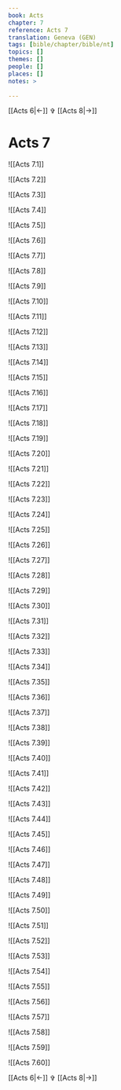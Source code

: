 ```yaml
---
book: Acts
chapter: 7
reference: Acts 7
translation: Geneva (GEN)
tags: [bible/chapter/bible/nt]
topics: []
themes: []
people: []
places: []
notes: >
  
---
```


[[Acts 6|<-]] ✞ [[Acts 8|->]]

# Acts 7

![[Acts 7.1]]

![[Acts 7.2]]

![[Acts 7.3]]

![[Acts 7.4]]

![[Acts 7.5]]

![[Acts 7.6]]

![[Acts 7.7]]

![[Acts 7.8]]

![[Acts 7.9]]

![[Acts 7.10]]

![[Acts 7.11]]

![[Acts 7.12]]

![[Acts 7.13]]

![[Acts 7.14]]

![[Acts 7.15]]

![[Acts 7.16]]

![[Acts 7.17]]

![[Acts 7.18]]

![[Acts 7.19]]

![[Acts 7.20]]

![[Acts 7.21]]

![[Acts 7.22]]

![[Acts 7.23]]

![[Acts 7.24]]

![[Acts 7.25]]

![[Acts 7.26]]

![[Acts 7.27]]

![[Acts 7.28]]

![[Acts 7.29]]

![[Acts 7.30]]

![[Acts 7.31]]

![[Acts 7.32]]

![[Acts 7.33]]

![[Acts 7.34]]

![[Acts 7.35]]

![[Acts 7.36]]

![[Acts 7.37]]

![[Acts 7.38]]

![[Acts 7.39]]

![[Acts 7.40]]

![[Acts 7.41]]

![[Acts 7.42]]

![[Acts 7.43]]

![[Acts 7.44]]

![[Acts 7.45]]

![[Acts 7.46]]

![[Acts 7.47]]

![[Acts 7.48]]

![[Acts 7.49]]

![[Acts 7.50]]

![[Acts 7.51]]

![[Acts 7.52]]

![[Acts 7.53]]

![[Acts 7.54]]

![[Acts 7.55]]

![[Acts 7.56]]

![[Acts 7.57]]

![[Acts 7.58]]

![[Acts 7.59]]

![[Acts 7.60]]

[[Acts 6|<-]] ✞ [[Acts 8|->]]
